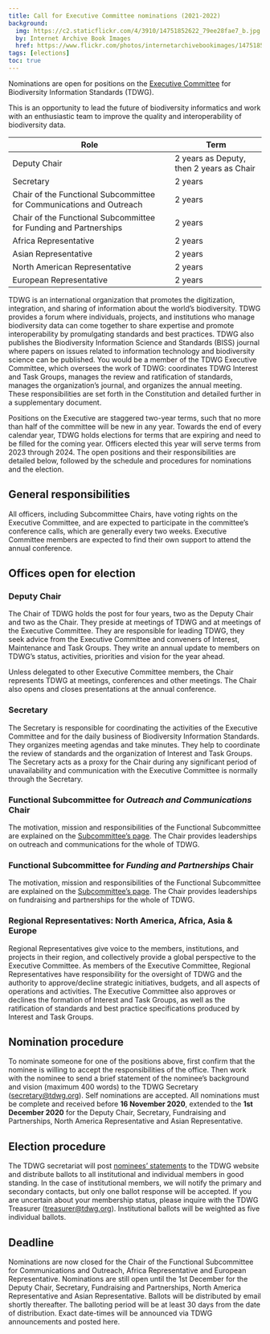 ```yaml
---
title: Call for Executive Committee nominations (2021-2022)
background:
  img: https://c2.staticflickr.com/4/3910/14751852622_79ee28fae7_b.jpg
  by: Internet Archive Book Images
  href: https://www.flickr.com/photos/internetarchivebookimages/14751852622/
tags: [elections]
toc: true
---
```


Nominations are open for positions on the [Executive Committee](/about/executive/) for Biodiversity Information Standards (TDWG).

This is an opportunity to lead the future of biodiversity informatics and work with an enthusiastic team to improve the quality and interoperability of biodiversity data.

Role | Term
--- | ---
Deputy Chair | 2 years as Deputy, then 2 years as Chair
Secretary | 2 years
Chair of the Functional Subcommittee for Communications and Outreach | 2 years
Chair of the Functional Subcommittee for Funding and Partnerships | 2 years
Africa Representative | 2 years
Asian Representative | 2 years
North American Representative | 2 years
European Representative | 2 years

TDWG is an international organization that promotes the digitization, integration, and sharing of information about the world’s biodiversity. TDWG provides a forum where individuals, projects, and institutions who manage biodiversity data can come together to share expertise and promote interoperability by promulgating standards and best practices. TDWG also publishes the Biodiversity Information Science and Standards (BISS) journal where papers on issues related to information technology and biodiversity science can be published. You would be a member of the TDWG Executive Committee, which oversees the work of TDWG: coordinates TDWG Interest and Task Groups, manages the review and ratification of standards, manages the organization’s journal, and organizes the annual meeting. These responsibilities are set forth in the Constitution and detailed further in a supplementary document.

Positions on the Executive are staggered two-year terms, such that no more than half of the committee will be new in any year. Towards the end of every calendar year, TDWG holds elections for terms that are expiring and need to be filled for the coming year. Officers elected this year will serve terms from 2023 through 2024. The open positions and their responsibilities are detailed below, followed by the schedule and procedures for nominations and the election.

## General responsibilities

All officers, including Subcommittee Chairs, have voting rights on the Executive Committee, and are expected to participate in the committee’s conference calls, which are generally every two weeks. Executive Committee members are expected to find their own support to attend the annual conference.

## Offices open for election

### Deputy Chair

The Chair of TDWG holds the post for four years, two as the Deputy Chair and two as the Chair. They preside at meetings of TDWG and at meetings of the Executive Committee. They are responsible for leading TDWG, they seek advice from the Executive Committee and conveners of Interest, Maintenance and Task Groups. They write an annual update to members on TDWG’s status, activities, priorities and vision for the year ahead.

Unless delegated to other Executive Committee members, the Chair represents TDWG at meetings, conferences and other meetings. The Chair also opens and closes presentations at the annual conference.

### Secretary

The Secretary is responsible for coordinating the activities of the Executive Committee and for the daily business of Biodiversity Information Standards. They organizes meeting agendas and take minutes. They help to coordinate the review of standards and the organization of Interest and Task Groups. The Secretary acts as a proxy for the Chair during any significant period of unavailability and communication with the Executive Committee is normally through the Secretary.

### Functional Subcommittee for _Outreach and Communications_ Chair

The motivation, mission and responsibilities of the Functional Subcommittee are explained on the [Subcommittee’s page](/about/committees/outreach/). The Chair provides leaderships on outreach and communications for the whole of TDWG.

### Functional Subcommittee for _Funding and Partnerships_ Chair

The motivation, mission and responsibilities of the Functional Subcommittee are explained on the [Subcommittee’s page](/about/committees/fundraising/). The Chair provides leaderships on fundraising and partnerships for the whole of TDWG.

### Regional Representatives: North America, Africa, Asia & Europe

Regional Representatives give voice to the members, institutions, and projects in their region, and collectively provide a global perspective to the Executive Committee. As members of the Executive Committee, Regional Representatives have responsibility for the oversight of TDWG and the authority to approve/decline strategic initiatives, budgets, and all aspects of operations and activities. The Executive Committee also approves or declines the formation of Interest and Task Groups, as well as the ratification of standards and best practice specifications produced by Interest and Task Groups.

## Nomination procedure

To nominate someone for one of the positions above, first confirm that the nominee is willing to accept the responsibilities of the office. Then work with the nominee to send a brief statement of the nominee’s background and vision (maximum 400 words) to the TDWG Secretary (<secretary@tdwg.org>). Self nominations are accepted. All nominations must be complete and received before **16 November 2020**, extended to the **1st December 2020** for the Deputy Chair, Secretary, Fundraising and Partnerships, North America Representative and Asian Representative.

## Election procedure

The TDWG secretariat will post [nominees’ statements](/about/executive/2020/) to the TDWG website and distribute ballots to all institutional and individual members in good standing. In the case of institutional members, we will notify the primary and secondary contacts, but only one ballot response will be accepted. If you are uncertain about your membership status, please inquire with the TDWG Treasurer (<treasurer@tdwg.org>). Institutional ballots will be weighted as five individual ballots.

## Deadline

Nominations are now closed for the Chair of the Functional Subcommittee for Communications and Outreach, Africa Representative and European Representative. Nominations are still open until the 1st December for the Deputy Chair, Secretary, Fundraising and Partnerships, North America Representative and Asian Representative. Ballots will be distributed by email shortly thereafter. The balloting period will be at least 30 days from the date of distribution. Exact date-times will be announced via TDWG announcements and posted here.
